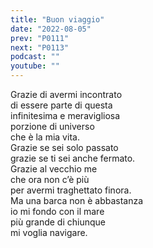 ```yaml
---
title: "Buon viaggio"
date: "2022-08-05"
prev: "P0111"
next: "P0113"
podcast: ""
youtube: ""
---
```


Grazie di avermi incontrato  
di essere parte di questa  
infinitesima e meravigliosa  
porzione di universo  
che è la mia vita.  
Grazie se sei solo passato  
grazie se ti sei anche fermato.  
Grazie al vecchio me  
che ora non c’è più  
per avermi traghettato finora.  
Ma una barca non è abbastanza  
io mi fondo con il mare  
più grande di chiunque  
mi voglia navigare.

